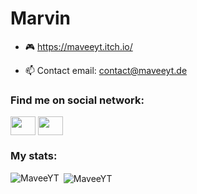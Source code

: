 <h1>Marvin</h1>

- 🎮 https://maveeyt.itch.io/


- 📫 Contact email: contact@maveeyt.de

<h3 align="left">Find me on social network:</h3>
<p align="left">
<a href="https://twitter.com/lagerfullar" target="blank"><img align="center" src="https://raw.githubusercontent.com/rahuldkjain/github-profile-readme-generator/master/src/images/icons/Social/twitter.svg" height="30" width="40" /></a>
  <a href="https://www.instagram.com/maveeyt/" target="blank"><img align="center" src="https://raw.githubusercontent.com/rahuldkjain/github-profile-readme-generator/master/src/images/icons/Social/instagram.svg" height="30" width="40" /></a>

<h3 align="left">My stats:</h3>
<p><img align="left" src="https://github-readme-stats.vercel.app/api/top-langs?username=MaveeYT&show_icons=true&locale=en&layout=compact" alt="MaveeYT" />
&nbsp;<img align="center" src="https://github-readme-stats.vercel.app/api?username=MaveeYT&show_icons=true&locale=en" alt="MaveeYT" /></p>
